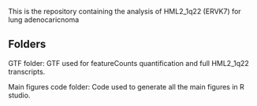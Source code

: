 This is the repository containing the analysis of HML2_1q22 (ERVK7) for lung adenocaricnoma

## Folders

GTF folder: GTF used for featureCounts quantification and full HML2_1q22 transcripts.

Main figures code folder: Code used to generate all the main figures in R studio.
